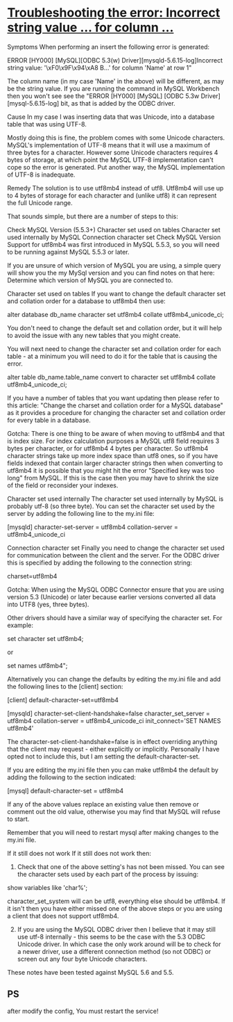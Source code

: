 # [Troubleshooting the error: Incorrect string value ... for column ...](http://www.cryer.co.uk/brian/mysql/trouble_incorrect_string_value.htm)

Symptoms
When performing an insert the following error is generated:

ERROR [HY000] [MySQL][ODBC 5.3(w) Driver][mysqld-5.6.15-log]Incorrect string value: '\\xF0\\x9F\\x94\\xA8 B...' for column 'Name' at row 1"

The column name (in my case 'Name' in the above) will be different, as may be the string value. If you are running the command in MySQL Workbench then you won't see see the "ERROR [HY000] [MySQL] [ODBC 5.3w Driver] [mysql-5.6.15-log] bit, as that is added by the ODBC driver.

Cause
In my case I was inserting data that was Unicode, into a database table that was using UTF-8.

Mostly doing this is fine, the problem comes with some Unicode characters. MySQL's implementation of UTF-8 means that it will use a maximum of three bytes for a character. However some Unicode characters requires 4 bytes of storage, at which point the MySQL UTF-8 implementation can't cope so the error is generated. Put another way, the MySQL implementation of UTF-8 is inadequate.

Remedy
The solution is to use utf8mb4 instead of utf8. Utf8mb4 will use up to 4 bytes of storage for each character and (unlike utf8) it can represent the full Unicode range.

That sounds simple, but there are a number of steps to this:

Check MySQL Version (5.5.3+)
Character set used on tables
Character set used internally by MySQL
Connection character set
Check MySQL Version
Support for utf8mb4 was first introduced in MySQL 5.5.3, so you will need to be running against MySQL 5.5.3 or later.

If you are unsure of which version of MySQL you are using, a simple query will show you the my MySql version and you can find notes on that here: Determine which version of MySQL you are connected to.

Character set used on tables
If you want to change the default character set and collation order for a database to utf8mb4 then use:

alter database db_name character set utf8mb4 collate utf8mb4_unicode_ci;

You don't need to change the default set and collation order, but it will help to avoid the issue with any new tables that you might create.

You will next need to change the character set and collation order for each table - at a minimum you will need to do it for the table that is causing the error.

alter table db_name.table_name convert to character set utf8mb4 collate utf8mb4_unicode_ci;

If you have a number of tables that you want updating then please refer to this article: "Change the charset and collation order for a MySQL database" as it provides a procedure for changing the character set and collation order for every table in a database.

Gotcha: There is one thing to be aware of when moving to utf8mb4 and that is index size. For index calculation purposes a MySQL utf8 field requires 3 bytes per character, or for utf8mb4 4 bytes per character. So utf8mb4 character strings take up more index space than utf8 ones, so if you have fields indexed that contain larger character strings then when converting to utf8mb4 it is possible that you might hit the error "Specified key was too long" from MySQL. If this is the case then you may have to shrink the size of the field or reconsider your indexes.

Character set used internally
The character set used internally by MySQL is probably utf-8 (so three byte). You can set the character set used by the server by adding the following line to the my.ini file:

[mysqld]
character-set-server = utf8mb4
collation-server = utf8mb4_unicode_ci

Connection character set
Finally you need to change the character set used for communication between the client and the server. For the ODBC driver this is specified by adding the following to the connection string:

charset=utf8mb4

Gotcha: When using the MySQL ODBC Connector ensure that you are using version 5.3 (Unicode) or later because earlier versions converted all data into UTF8 (yes, three bytes).

Other drivers should have a similar way of specifying the character set. For example:

set character set utf8mb4;

or

set names utf8mb4";

Alternatively you can change the defaults by editing the my.ini file and add the following lines to the [client] section:

[client]
default-character-set=utf8mb4

[mysqld]
character-set-client-handshake=false
character_set_server = utf8mb4
collation-server = utf8mb4_unicode_ci
init_connect='SET NAMES utf8mb4'

The character-set-client-handshake=false is in effect overriding anything that the client may request - either explicitly or implicitly. Personally I have opted not to include this, but I am setting the default-character-set.

If you are editing the my.ini file then you can make utf8mb4 the default by adding the following to the section indicated:

[mysql]
default-character-set = utf8mb4

If any of the above values replace an existing value then remove or comment out the old value, otherwise you may find that MySQL will refuse to start.

Remember that you will need to restart mysql after making changes to the my.ini file.

If it still does not work
If it still does not work then:

1. Check that one of the above setting's has not been missed. You can see the character sets used by each part of the process by issuing:

show variables like 'char%';

character_set_system will can be utf8, everything else should be utf8mb4. If it isn't then you have either missed one of the above steps or you are using a client that does not support utf8mb4.

2. If you are using the MySQL ODBC driver then I believe that it may still use utf-8 internally - this seems to be the case with the 5.3 ODBC Unicode driver. In which case the only work around will be to check for a newer driver, use a different connection method (so not ODBC) or screen out any four byte Unicode characters.

These notes have been tested against MySQL 5.6 and 5.5.

## PS
after modify the config, You must restart the service!